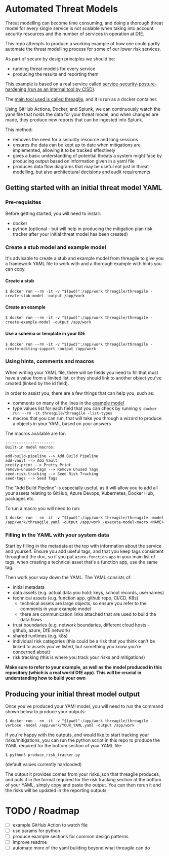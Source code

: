 # Automated Threat Models

Threat modelling can become time consuming, and doing a thorough threat model for every single service is not scalable when taking into account security resources and the number of services in operation at DfE.

This repo attempts to produce a working example of how one could partly automate the threat modelling process for some of our lower risk services.

As part of secure by design principles we should be:

* running threat models for every service
* producing the results and reporting them

This example is based on a real service called [service-security-posture-hardening (run as an internal tool by CISD)](https://github.com/DFE-Digital/service-security-posture-hardening). 

The [main tool used is called threagile](https://github.com/Threagile/threagile), and it is run as a docker container. 

Using GitHub Actions, Docker, and Splunk, we can continuously watch the yaml file that holds the data for your threat model, and when changes are made, they produce new reports that can be ingested into Splunk.

This method:

* removes the need for a security resource and long sessions
* ensures the data can be kept up to date when mitigations are implemented, allowing it to be tracked effectively
* gives a basic understanding of potential threats a system might face by producing output based on information given in a yaml file
* produces data flow diagrams that may be useful not just in threat modelling, but also architectural decisions and audit requirements

## Getting started with an initial threat model YAML

### Pre-requisites

Before getting started, you will need to install:

* docker
* python (optional - but will help in producing the mitigation plan risk tracker after your initial threat model has been created)

### Create a stub model and example model

It's advisable to create a stub and example model from threagile to give you a framework YAML file to work with and a thorough example with hints you can copy.

#### Create a stub
```shell
$ docker run --rm -it -v "$(pwd)":/app/work threagile/threagile -create-stub-model -output /app/work
```

#### Create an example

```shell
$ docker run --rm -it -v "$(pwd)":/app/work threagile/threagile -create-example-model -output /app/work
```

#### Use a schema or template in your IDE
```shell
$ docker run --rm -it -v "$(pwd)":/app/work threagile/threagile -create-editing-support -output /app/work
```

### Using hints, comments and macros

When writing your YAML file, there will be fields you need to fill that must have a value from a limited list, or they should link to another object you've created (linked by the id field). 

In order to assist you, there are a few things that can help you, such as:

* comments on many of the lines in the [example model](threagile-example-model.yaml)
* type values list for each field that you can check by running `$ docker run --rm -it threagile/threagile -list-types`
* macros that you can run, that will take you through a wizard to produce a objects in your YAML based on your answers

The macros available are for:

```
----------------------
Built-in model macros:
----------------------
add-build-pipeline --> Add Build Pipeline
add-vault --> Add Vault
pretty-print --> Pretty Print
remove-unused-tags --> Remove Unused Tags
seed-risk-tracking --> Seed Risk Tracking
seed-tags --> Seed Tags
```

The "Add Build Pipeline" is especially useful, as it will allow you to add all your assets relating to GitHub, Azure Devops, Kubernetes, Docker Hub, packages etc.

To run a macro you will need to run: 

```shell
$ docker run --rm -it -v "$(pwd)":/app/work threagile/threagile -model /app/work/threagile.yaml -output /app/work -execute-model-macro <NAME>
```


### Filling in the YAML with your system data

Start by filling in the metadata at the top with information about the service and yourself. Ensure you add useful tags, and that you keep tags consistent throughout the doc, so if you put `azure-function-app` in your main list of tags, when creating a technical asset that's a function app, use the same tag.

Then work your way down the YAML. The YAML consists of:

* initial metadata
* data assets (e.g. actual data you hold: keys, school records, usernames)
* technical assets (e.g. function app, github repo, CI/CD, K8s)
    * technical assets are large objects, so ensure you refer to the comments in your example model
    * there are communication links attached that are used to build the data flows
* trust boundaries (e.g. network boundaries, different cloud hosts - github, azure, DfE network)
* shared runtimes (e.g. k8s)
* individual risk categories (this could be a risk that you think can't be linked to assets you've listed, but something you know you're concerned about)
* risk tracking (this is where you track your risks and mitigations)

**Make sure to refer to your example, as well as the model produced in this repository (which is a real world DfE app). This will be crucial in understanding how to build your own**

## Producing your initial threat model output

Once you've produced your YAMl model, you will need to run the command shown below to produce your outputs:

```shell
$ docker run --rm -it -v "$(pwd)":/app/work threagile/threagile -verbose -model /app/work/YOUR_YAML.yaml -output /app/work
```

If you're happy with the outputs, and would like to start tracking your risks/mitigations, you can run the python script in this repo to produce the YAML required for the bottom section of your YAML file:

```shell
$ python3 produce_risk_tracker.py
``` 
(default values currently hardcoded)

The output it provides comes from your risks.json that threagile produces, and puts it in the format required for the risk tracking section at the bottom of your YAML, simply copy and paste the output. You can then rerun it and the risks will be updated in the reporting outputs.

# TODO / Roadmap

- [ ] example GitHub Action to watch file
- [ ] use params for python
- [ ] produce example sections for common design patterns
- [ ] improve readme
- [ ] automate more of the yaml building beyond what threagile can do